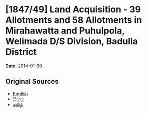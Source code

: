 # [1847/49] Land Acquisition - 39 Allotments and 58 Allotments in Mirahawatta and Puhulpola, Welimada D/S Division, Badulla District

**Date:** 2014-01-30

## Original Sources

- [English](https://documents.gov.lk/view/extra-gazettes/2014/1/1847-49_E.pdf)
- [සිංහල](https://documents.gov.lk/view/extra-gazettes/2014/1/1847-49_S.pdf)
- [தமிழ்](https://documents.gov.lk/view/extra-gazettes/2014/1/1847-49_T.pdf)
